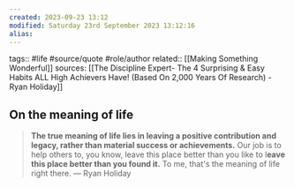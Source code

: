 ```yaml
---
created: 2023-09-23 13:12
modified: Saturday 23rd September 2023 13:12:16
alias:
---
```


tags:: #life #source/quote #role/author
related:: [[Making Something Wonderful]]
sources: [[The Discipline Expert- The 4 Surprising & Easy Habits ALL High Achievers Have! (Based On 2,000 Years Of Research) - Ryan Holiday]]

## On the meaning of life

> **The true meaning of life lies in leaving a positive contribution and legacy, rather than material success or achievements.** Our job is to help others to, you know, leave this place better than you like to l**eave this place better than you found it.** To me, that's the meaning of life right there.
> — Ryan Holiday
